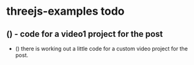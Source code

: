 # threejs-examples todo

## () - code for a video1 project for the post
* () there is working out a little code for a custom video project for the post.
